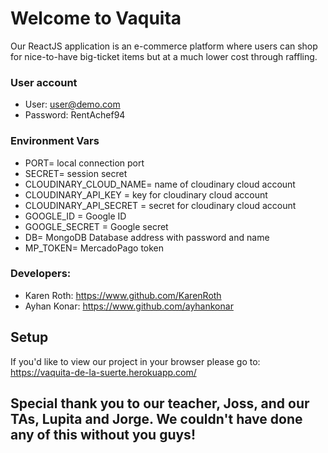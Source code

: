 # Welcome to Vaquita
Our ReactJS application is an e-commerce platform where users can shop for nice-to-have big-ticket items but at a much lower cost through raffling.

### User account
- User: user@demo.com
- Password: RentAchef94

### Environment Vars
- PORT= local connection port
- SECRET= session secret
- CLOUDINARY_CLOUD_NAME= name of cloudinary cloud account
- CLOUDINARY_API_KEY = key for cloudinary cloud account
- CLOUDINARY_API_SECRET = secret for cloudinary cloud account
- GOOGLE_ID = Google ID
- GOOGLE_SECRET = Google secret
- DB= MongoDB Database address with password and name
- MP_TOKEN= MercadoPago token

### Developers:
- Karen Roth: https://www.github.com/KarenRoth
- Ayhan Konar: https://www.github.com/ayhankonar

## Setup

If you'd like to view our project in your browser please go to:
https://vaquita-de-la-suerte.herokuapp.com/

## Special thank you to our teacher, Joss, and our TAs, Lupita and Jorge. We couldn't have done any of this without you guys!